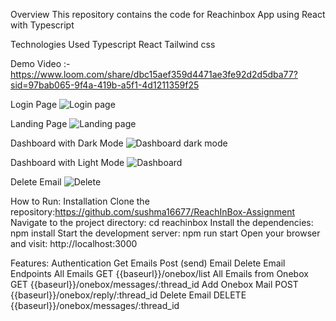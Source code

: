 Overview
This repository contains the code for Reachinbox  App using React with Typescript 

Technologies Used 
Typescript
React
Tailwind css

Demo Video :-
https://www.loom.com/share/dbc15aef359d4471ae3fe92d2d5dba77?sid=97bab065-9f4a-419b-a5f1-4d1211359f25

Login Page
![Login page](https://github.com/user-attachments/assets/c0353dbc-1145-4184-8e18-4bfea69b9c33)

Landing Page
![Landing page](https://github.com/user-attachments/assets/3bd2ea89-e8dc-4e0d-b5b7-730beee65939)

Dashboard with Dark Mode
![Dashboard dark mode](https://github.com/user-attachments/assets/d92ac2b9-a78b-4b72-869e-876465776414)

Dashboard with Light Mode
![Dashboard](https://github.com/user-attachments/assets/2a12d89b-742e-4d45-94d0-1b69b996a734)

Delete Email
![Delete](https://github.com/user-attachments/assets/af0e4c10-cb64-4ee6-a6fc-c3f6b19ee82f)

How to Run:
Installation
Clone the repository:https://github.com/sushma16677/ReachInBox-Assignment
Navigate to the project directory: cd reachinbox
Install the dependencies: npm install
Start the development server: npm run start
Open your browser and visit: http://localhost:3000

Features:
Authentication
Get Emails
Post (send) Email
Delete Email
Endpoints
All Emails
GET {{baseurl}}/onebox/list 
All Emails from Onebox
GET {{baseurl}}/onebox/messages/:thread_id 
Add Onebox Mail
POST {{baseurl}}/onebox/reply/:thread_id 
Delete Email
DELETE {{baseurl}}/onebox/messages/:thread_id 



